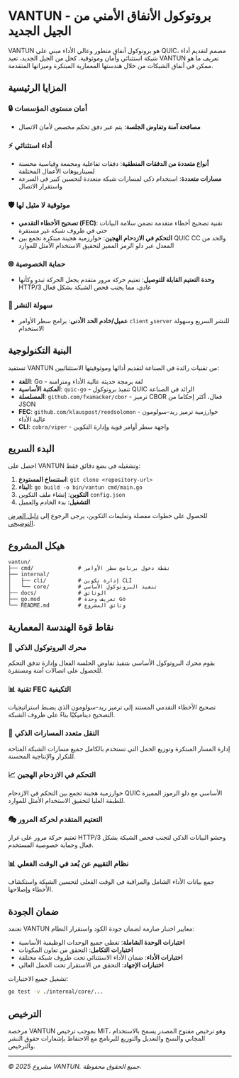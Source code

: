 # VANTUN - بروتوكول الأنفاق الأمني من الجيل الجديد

VANTUN هو بروتوكول أنفاق متطور وعالي الأداء مبني على QUIC، مصمم لتقديم أداء شبكة استثنائي وأمان وموثوقية. كحل من الجيل الجديد، تعيد VANTUN تعريف ما هو ممكن في أنفاق الشبكات من خلال هندستها المعمارية المبتكرة وميزاتها المتقدمة.

## المزايا الرئيسية

### 🔒 أمان مستوى المؤسسات
- **مصافحة آمنة وتفاوض الجلسة**: يتم عبر دفق تحكم مخصص لأمان الاتصال

### ⚡ أداء استثنائي
- **أنواع متعددة من الدفقات المنطقية**: دفقات تفاعلية ومجمعة وقياسية محسنة لسيناريوهات الأعمال المختلفة
- **مسارات متعددة**: استخدام ذكي لمسارات شبكة متعددة لتحسين كبير في السرعة واستقرار الاتصال

### 🛡️ موثوقية لا مثيل لها
- **تصحيح الأخطاء التقدمي (FEC)**: تقنية تصحيح أخطاء متقدمة تضمن سلامة البيانات حتى في ظروف شبكة غير مستقرة
- **التحكم في الازدحام الهجين**: خوارزمية هجينة مبتكرة تجمع بين QUIC CC والحد من المعدل عبر دلو الرمز المميز لتحقيق الاستخدام الأمثل للموارد

### 🌐 حماية الخصوصية
- **وحدة التعتيم القابلة للتوصيل**: تعتيم حركة مرور متقدم يجعل الحركة تبدو وكأنها HTTP/3 عادي، مما يجنب فحص الشبكة بشكل فعال

### 🚀 سهولة النشر
- **عميل/خادم الحد الأدنى**: برامج سطر الأوامر `client` و`server` للنشر السريع وسهولة الاستخدام

## البنية التكنولوجية

تستفيد VANTUN من تقنيات رائدة في الصناعة لتقديم أدائها وموثوقيتها الاستثنائيين:

- **اللغة**: Go - لغة برمجة حديثة عالية الأداء ومتزامنة
- **المكتبة الأساسية**: `quic-go` - تنفيذ بروتوكول QUIC الرائد في الصناعة
- **المسلسلة**: `github.com/fxamacker/cbor` - ترميز CBOR فعال، أكثر إحكاما من JSON
- **FEC**: `github.com/klauspost/reedsolomon` - خوارزمية ترميز ريد-سولومون عالية الأداء
- **CLI**: `cobra/viper` - واجهة سطر أوامر قوية وإدارة التكوين

## البدء السريع

احصل على VANTUN وتشغيله في بضع دقائق فقط:

1. **استنساخ المستودع**: `git clone <repository-url>`
2. **البناء**: `go build -o bin/vantun cmd/main.go`
3. **التكوين**: إنشاء ملف التكوين `config.json`
4. **التشغيل**: بدء الخادم والعميل

للحصول على خطوات مفصلة وتعليمات التكوين، يرجى الرجوع إلى [دليل العرض التوضيحي](DEMOGUIDE_ar.md).

## هيكل المشروع

```
vantun/
├── cmd/              # نقطة دخول برنامج سطر الأوامر
├── internal/
│   ├── cli/          # إدارة تكوين CLI
│   └── core/         # تنفيذ البروتوكول الأساسي
├── docs/             # الوثائق
├── go.mod            # تعريف وحدة Go
└── README.md         # وثائق المشروع
```

## نقاط قوة الهندسة المعمارية

### 🔧 محرك البروتوكول الذكي
يقوم محرك البروتوكول الأساسي بتنفيذ تفاوض الجلسة الفعال وإدارة تدفق التحكم للحصول على اتصالات آمنة ومستقرة.

### 📊 تقنية FEC التكيفية
تصحيح الأخطاء التقدمي المستند إلى ترميز ريد-سولومون الذي يضبط استراتيجيات التصحيح ديناميكيًا بناءً على ظروف الشبكة.

### 🔄 النقل متعدد المسارات الذكي
إدارة المسار المبتكرة وتوزيع الحمل التي تستخدم بالكامل جميع مسارات الشبكة المتاحة للتكرار والإنتاجية المحسنة.

### 📈 التحكم في الازدحام الهجين
خوارزمية هجينة تجمع بين التحكم في الازدحام QUIC الأساسي مع دلو الرموز المميزة للطبقة العليا لتحقيق الاستخدام الأمثل للموارد.

### 🎭 التعتيم المتقدم لحركة المرور
تعتيم حركة مرور على غرار HTTP/3 وحشو البيانات الذكي لتجنب فحص الشبكة بشكل فعال وحماية خصوصية المستخدم.

### 📊 نظام التقييم عن بُعد في الوقت الفعلي
جمع بيانات الأداء الشامل والمراقبة في الوقت الفعلي لتحسين الشبكة واستكشاف الأخطاء وإصلاحها.

## ضمان الجودة

تعتمد VANTUN معايير اختبار صارمة لضمان جودة الكود واستقرار النظام:

- **اختبارات الوحدة الشاملة**: تغطي جميع الوحدات الوظيفية الأساسية
- **اختبارات التكامل**: التحقق من تعاون المكونات
- **اختبارات الأداء**: ضمان الأداء الاستثنائي تحت ظروف شبكة مختلفة
- **اختبارات الإجهاد**: التحقق من الاستقرار تحت الحمل العالي

تشغيل جميع الاختبارات:

```bash
go test -v ./internal/core/...
```

## الترخيص

مرخصة VANTUN بموجب ترخيص MIT، وهو ترخيص مفتوح المصدر يسمح بالاستخدام المجاني والنسخ والتعديل والتوزيع للبرنامج مع الاحتفاظ بإشعارات حقوق النشر والترخيص.

---

*© 2025 مشروع VANTUN. جميع الحقوق محفوظة.*
